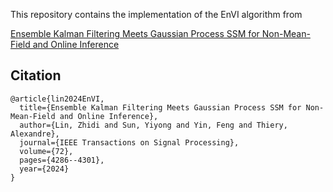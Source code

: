 This repository contains the implementation of the EnVI algorithm from 

[Ensemble Kalman Filtering Meets Gaussian Process SSM for Non-Mean-Field and Online Inference](https://ieeexplore.ieee.org/document/10643488)

## Citation
```
@article{lin2024EnVI,
  title={Ensemble Kalman Filtering Meets Gaussian Process SSM for Non-Mean-Field and Online Inference},
  author={Lin, Zhidi and Sun, Yiyong and Yin, Feng and Thiery, Alexandre},
  journal={IEEE Transactions on Signal Processing},
  volume={72},
  pages={4286--4301},
  year={2024}
}
```